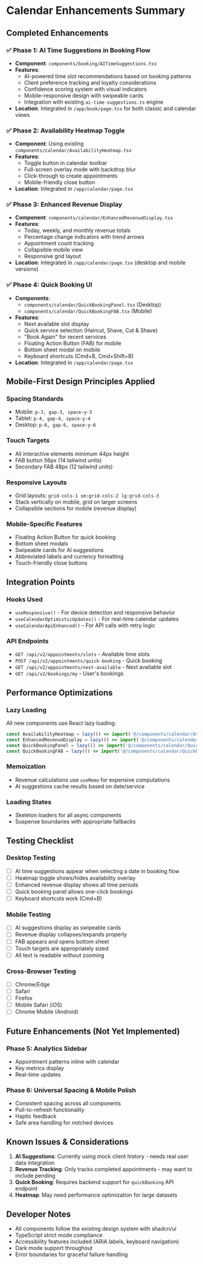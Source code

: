 # Calendar Enhancements Summary

## Completed Enhancements

### ✅ Phase 1: AI Time Suggestions in Booking Flow
- **Component**: `components/booking/AITimeSuggestions.tsx`
- **Features**:
  - AI-powered time slot recommendations based on booking patterns
  - Client preference tracking and loyalty considerations
  - Confidence scoring system with visual indicators
  - Mobile-responsive design with swipeable cards
  - Integration with existing `ai-time-suggestions.ts` engine
- **Location**: Integrated in `/app/book/page.tsx` for both classic and calendar views

### ✅ Phase 2: Availability Heatmap Toggle
- **Component**: Using existing `components/calendar/AvailabilityHeatmap.tsx`
- **Features**:
  - Toggle button in calendar toolbar
  - Full-screen overlay mode with backdrop blur
  - Click-through to create appointments
  - Mobile-friendly close button
- **Location**: Integrated in `/app/calendar/page.tsx`

### ✅ Phase 3: Enhanced Revenue Display
- **Component**: `components/calendar/EnhancedRevenueDisplay.tsx`
- **Features**:
  - Today, weekly, and monthly revenue totals
  - Percentage change indicators with trend arrows
  - Appointment count tracking
  - Collapsible mobile view
  - Responsive grid layout
- **Location**: Integrated in `/app/calendar/page.tsx` (desktop and mobile versions)

### ✅ Phase 4: Quick Booking UI
- **Components**: 
  - `components/calendar/QuickBookingPanel.tsx` (Desktop)
  - `components/calendar/QuickBookingFAB.tsx` (Mobile)
- **Features**:
  - Next available slot display
  - Quick service selection (Haircut, Shave, Cut & Shave)
  - "Book Again" for recent services
  - Floating Action Button (FAB) for mobile
  - Bottom sheet modal on mobile
  - Keyboard shortcuts (Cmd+B, Cmd+Shift+B)
- **Location**: Integrated in `/app/calendar/page.tsx`

## Mobile-First Design Principles Applied

### Spacing Standards
- Mobile: `p-3, gap-3, space-y-3`
- Tablet: `p-4, gap-4, space-y-4`
- Desktop: `p-6, gap-6, space-y-6`

### Touch Targets
- All interactive elements minimum 44px height
- FAB button 56px (14 tailwind units)
- Secondary FAB 48px (12 tailwind units)

### Responsive Layouts
- Grid layouts: `grid-cols-1 sm:grid-cols-2 lg:grid-cols-3`
- Stack vertically on mobile, grid on larger screens
- Collapsible sections for mobile (revenue display)

### Mobile-Specific Features
- Floating Action Button for quick booking
- Bottom sheet modals
- Swipeable cards for AI suggestions
- Abbreviated labels and currency formatting
- Touch-friendly close buttons

## Integration Points

### Hooks Used
- `useResponsive()` - For device detection and responsive behavior
- `useCalendarOptimisticUpdates()` - For real-time calendar updates
- `useCalendarApiEnhanced()` - For API calls with retry logic

### API Endpoints
- `GET /api/v2/appointments/slots` - Available time slots
- `POST /api/v2/appointments/quick-booking` - Quick booking
- `GET /api/v2/appointments/next-available` - Next available slot
- `GET /api/v2/bookings/my` - User's bookings

## Performance Optimizations

### Lazy Loading
All new components use React lazy loading:
```javascript
const AvailabilityHeatmap = lazy(() => import('@/components/calendar/AvailabilityHeatmap'))
const EnhancedRevenueDisplay = lazy(() => import('@/components/calendar/EnhancedRevenueDisplay'))
const QuickBookingPanel = lazy(() => import('@/components/calendar/QuickBookingPanel'))
const QuickBookingFAB = lazy(() => import('@/components/calendar/QuickBookingFAB'))
```

### Memoization
- Revenue calculations use `useMemo` for expensive computations
- AI suggestions cache results based on date/service

### Loading States
- Skeleton loaders for all async components
- Suspense boundaries with appropriate fallbacks

## Testing Checklist

### Desktop Testing
- [ ] AI time suggestions appear when selecting a date in booking flow
- [ ] Heatmap toggle shows/hides availability overlay
- [ ] Enhanced revenue display shows all time periods
- [ ] Quick booking panel allows one-click bookings
- [ ] Keyboard shortcuts work (Cmd+B)

### Mobile Testing
- [ ] AI suggestions display as swipeable cards
- [ ] Revenue display collapses/expands properly
- [ ] FAB appears and opens bottom sheet
- [ ] Touch targets are appropriately sized
- [ ] All text is readable without zooming

### Cross-Browser Testing
- [ ] Chrome/Edge
- [ ] Safari
- [ ] Firefox
- [ ] Mobile Safari (iOS)
- [ ] Chrome Mobile (Android)

## Future Enhancements (Not Yet Implemented)

### Phase 5: Analytics Sidebar
- Appointment patterns inline with calendar
- Key metrics display
- Real-time updates

### Phase 6: Universal Spacing & Mobile Polish
- Consistent spacing across all components
- Pull-to-refresh functionality
- Haptic feedback
- Safe area handling for notched devices

## Known Issues & Considerations

1. **AI Suggestions**: Currently using mock client history - needs real user data integration
2. **Revenue Tracking**: Only tracks completed appointments - may want to include pending
3. **Quick Booking**: Requires backend support for `quickBooking` API endpoint
4. **Heatmap**: May need performance optimization for large datasets

## Developer Notes

- All components follow the existing design system with shadcn/ui
- TypeScript strict mode compliance
- Accessibility features included (ARIA labels, keyboard navigation)
- Dark mode support throughout
- Error boundaries for graceful failure handling